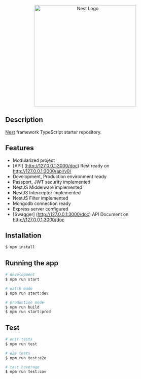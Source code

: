<p align="center">
  <a href="http://nestjs.com/" target="blank"><img src="https://nestjs.com/img/logo_text.svg" width="320" alt="Nest Logo" /></a>
</p>

[travis-image]: https://api.travis-ci.org/nestjs/nest.svg?branch=master
[travis-url]: https://travis-ci.org/nestjs/nest
[linux-image]: https://img.shields.io/travis/nestjs/nest/master.svg?label=linux
[linux-url]: https://travis-ci.org/nestjs/nest

## Description

[Nest](https://github.com/nestjs/nest) framework TypeScript starter repository.


## Features
- Modularized project
- [API] (http://127.0.0.1:3000/doc) Rest ready on http://127.0.0.1:3000/api/v0/
- Development, Production environment ready
- Passport, JWT security implemented
- NestJS Middelware implemented
- NestJS Interceptor implemented
- NestJS Filter implemented
- Mongodb connection ready
- Express server configured
- [Swagger] (http://127.0.0.1:3000/doc) API Document on http://127.0.0.1:3000/doc

## Installation

```bash
$ npm install
```

## Running the app

```bash
# development
$ npm run start

# watch mode
$ npm run start:dev

# production mode
$ npm run build
$ npm run start:prod
```

## Test

```bash
# unit tests
$ npm run test

# e2e tests
$ npm run test:e2e

# test coverage
$ npm run test:cov
```